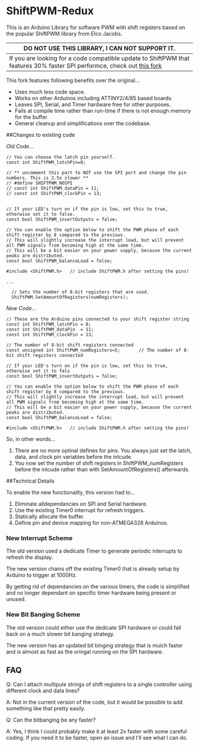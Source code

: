 # ShiftPWM-Redux
This is an Arduino Library for software PWM with shift registers based on the popular ShiftPWM library from Elco Jacobs.

DO NOT USE THIS LIBRARY, I CAN NOT SUPPORT IT. |
----|
If you are looking for a code compatible update to ShiftPWM that features 30% faster SPI performce, check out [this fork](https://github.com/Rothens/ShiftPWM-Redux2) |

This fork features following benefits over the original...

* Uses much less code space.
* Works on other Arduinos including ATTINY2/4/85 based boards.
* Leaves SPI, Serial, and Timer hardware free for other purposes.
* Fails at compile time rather than run-time if there is not enough memory for the buffer.
* General cleanup and simplifications over the codebase.


##Changes to existing code

*Old Code...*

```
// You can choose the latch pin yourself.
const int ShiftPWM_latchPin=8;

// ** uncomment this part to NOT use the SPI port and change the pin numbers. This is 2.5x slower **
// #define SHIFTPWM_NOSPI
// const int ShiftPWM_dataPin = 11;
// const int ShiftPWM_clockPin = 13;


// If your LED's turn on if the pin is low, set this to true, otherwise set it to false.
const bool ShiftPWM_invertOutputs = false;

// You can enable the option below to shift the PWM phase of each shift register by 8 compared to the previous.
// This will slightly increase the interrupt load, but will prevent all PWM signals from becoming high at the same time.
// This will be a bit easier on your power supply, because the current peaks are distributed.
const bool ShiftPWM_balanceLoad = false;

#include <ShiftPWM.h>   // include ShiftPWM.h after setting the pins!

...

  // Sets the number of 8-bit registers that are used.
  ShiftPWM.SetAmountOfRegisters(numRegisters);
```

*New Code...*

```
// These are the Arduino pins connected to your shift register string
const int ShiftPWM_latchPin = 8;
const int ShiftPWM_dataPin  = 11;
const int ShiftPWM_clockPin = 13;

// The number of 8-bit shift registers connected 
const unsigned int ShiftPWM_numRegisters=5;       // The number of 8-bit shift registers connected

// If your LED's turn on if the pin is low, set this to true, otherwise set it to fals
const bool ShiftPWM_invertOutputs = false; 

// You can enable the option below to shift the PWM phase of each shift register by 8 compared to the previous.
// This will slightly increase the interrupt load, but will prevent all PWM signals from becoming high at the same time.
// This will be a bit easier on your power supply, because the current peaks are distributed.
const bool ShiftPWM_balanceLoad = false;

#include <ShiftPWM.h>   // include ShiftPWM.h after setting the pins!
```

So, in other words...

1. There are no more optinal defines for pins. You always just set the latch, data, and clock pin variables before the inlcude.
2. You now set the number of shift registers in ShiftPWM_numRegisters before the inlcude rather than with SetAmountOfRegisters() afterwards.


##Technical Details

To enable the new functionality, this version had to...

1. Eliminate alldependancies on SPI and Serial hardware.
2. Use the existing Timer0 interrupt for refresh triggers.
3. Statically allocate the buffer.
4. Define pin and device mapping for non-ATMEGA328 Arduinos.


### New Interrupt Scheme

The old version used a dedicate Timer to generate periodic interrupts to refresh the display.

The new version chains off the existing Timer0 that is already setup by Arduino to trigger at 1000Hz.

By getting rid of dependancies on the various timers, the code is simplified and no longer dependant on specific timer hardware being present or unused.

### New Bit Banging Scheme

The old version could either use the dedicate SPI hardware or could fall back on a much slower bit banging strategy.

The new version has an updated bit binging strategy that is muich faster and is almost as fast as the oringal running on the SPI hardware.

## FAQ

Q: Can I attach multipule strings of shift registers to a single controller using different clock and data lines?

A: Not in the current version of the code, but it would be possible to add something like that pretty easily.

Q: Can the bitbanging be any faster?

A: Yes, I think I could probably make it at least 2x faster with some careful coding. If you need it to be faster, open an issue and I'll see what I can do.
